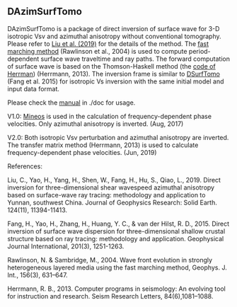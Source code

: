 ## DAzimSurfTomo

DAzimSurfTomo is a package of direct inversion of surface wave for 3-D isotropic Vsv and azimuthal anisotropy without conventional tomography. Please refer to [Liu et al. (2019)](https://agupubs.onlinelibrary.wiley.com/doi/abs/10.1029/2018JB016920) for the details of the method. The [fast marching method](http://rses.anu.edu.au/~nick/waves.html) (Rawlinson et al., 2004) is used to compute period-dependent surface wave traveltime and ray paths. The forward computation of surface wave is based on the Thomson-Haskell method (the [code of Herrman](http://www.eas.slu.edu/eqc/eqccps.html)) (Herrmann, 2013). The inversion frame is similar to [DSurfTomo](https://github.com/HongjianFang/DSurfTomo) (Fang et al. 2015) for isotropic Vs inversion with the same initial model and input data format.  

Please check the [manual](https://github.com/Chuanming-Liu/DAzimSurfTomo/blob/master/doc/Manual_DAzimSurfTomo_V2.0.md) in ./doc for usage.

V1.0: [Mineos](https://geodynamics.org/cig/software/mineos/) is used in the calculation of frequency-dependent phase velocities. Only azimuthal anisotropy is inverted. (Aug, 2017)

V2.0: Both isotropic Vsv perturbation and azimuthal anisotropy are inverted. The transfer matrix method (Herrmann, 2013) is used to calculate frequency-dependent phase velocities. (Jun, 2019)

References:

Liu, C., Yao, H., Yang, H., Shen, W., Fang, H., Hu, S., Qiao, L., 2019. Direct inversion for three-dimensional shear wavespeed azimuthal anisotropy based on surface-wave ray tracing: methodology and application to Yunnan, southwest China. Journal of Geophysics Research: Solid Earth. 124(11), 11394-11413.

Fang, H., Yao, H., Zhang, H., Huang, Y. C., & van der Hilst, R. D., 2015. Direct inversion of surface wave dispersion for three-dimensional shallow crustal structure based on ray tracing: methodology and application. Geophysical Journal International, 201(3), 1251-1263.

Rawlinson, N. & Sambridge, M., 2004. Wave front evolution in strongly heterogeneous layered media using the fast marching method, Geophys. J. Int., 156(3), 631–647.

Herrmann, R. B., 2013. Computer programs in seismology: An evolving tool for instruction and research. Seism Research Letters, 84(6),1081–1088.


